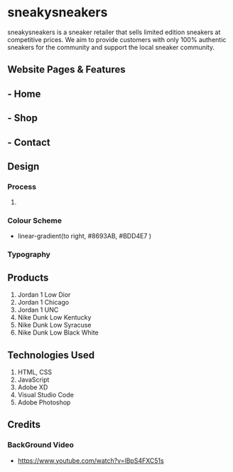 # sneakysneakers
sneakysneakers is a sneaker retailer that sells limited edition sneakers at competitive prices. We aim to provide customers with only 100% authentic sneakers for the community and support the local sneaker community.

## Website Pages & Features
## - Home
## - Shop
## - Contact 

## Design
### Process
1. 

### Colour Scheme
- linear-gradient(to right, #8693AB, #BDD4E7 )

### Typography

## Products
1. Jordan 1 Low Dior
2. Jordan 1 Chicago
3. Jordan 1 UNC
4. Nike Dunk Low Kentucky
5. Nike Dunk Low Syracuse
6. Nike Dunk Low Black White

## Technologies Used 
1. HTML, CSS
2. JavaScript
3. Adobe XD
4. Visual Studio Code
5. Adobe Photoshop

## Credits
### BackGround Video
- https://www.youtube.com/watch?v=lBpS4FXC51s